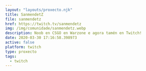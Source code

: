 ```yaml
---
layout: "layouts/proxecto.njk"
title: SanmendetZ
file: sanmendetz
href: https://twitch.tv/sanmendetz
img: /img/comunidade/sanmendetz.webp
description: Noob en CSGO en Warzone e agora tamén en Twitch!
date: 2020-03-30 17:16:58.398973
active: false
platform: twitch
type: proxecto
tags:
  - twitch
---
```

